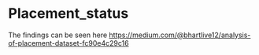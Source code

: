 # Placement_status











The findings can be seen here https://medium.com/@bhartlive12/analysis-of-placement-dataset-fc90e4c29c16
